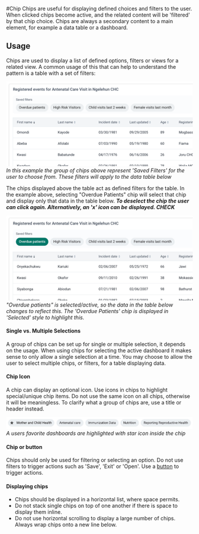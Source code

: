 #Chip
Chips are useful for displaying defined choices and filters to the user. When clicked chips become active, and the related content will be 'filtered' by that chip choice. Chips are always a secondary content to a main element, for example a data table or a dashboard. 

## Usage
Chips are used to display a list of defined options, filters or views for a related view. A common usage of this that can help to understand the pattern is a table with a set of filters:

![example of a chips being displayed with a data table](../images/chip-table@2x.png)
*In this example the group of chips above represent 'Saved Filters' for the user to choose from. These filters will apply to the data table below*

The chips displayed above the table act as defined filters for the table. In the example above, selecting "Overdue Patients" chip will select that chip and display only that data in the table below. ***To deselect the chip the user can click again. Alternatively, an 'x' icon can be displayed. CHECK***

![example of a selected chip and data table](../images/chip-table-selected.jpg)
*"Overdue patients" is selected/active, so the data in the table below changes to reflect this. The 'Overdue Patients' chip is displayed in 'Selected' style to highlight this.*

#### Single vs. Multiple Selections
A group of chips can be set up for single or multiple selection, it depends on the usage. When using chips for selecting the active dashboard it makes sense to only allow a single selection at a time. You may choose to allow the user to select multiple chips, or filters, for a table displaying data.

#### Chip Icon
A chip can display an optional icon. Use icons in chips to highlight special/unique chip items. Do not use the same icon on all chips, otherwise it will be meaningless. To clarify what a group of chips are, use a title or header instead.

![example of a chip with an icon](../images/chip-icon.jpg)
*A users favorite dashboards are highlighted with star icon inside the chip*

#### Chip or button
Chips should only be used for filtering or selecting an option. Do not use filters to trigger actions such as 'Save', 'Exit' or 'Open'. Use a [button](button.md) to trigger actions.

#### Displaying chips
* Chips should be displayed in a horizontal list, where space permits. 
* Do not stack single chips on top of one another if there is space to display them inline. 
* Do not use horizontal scrolling to display a large number of chips. Always wrap chips onto a new line below.